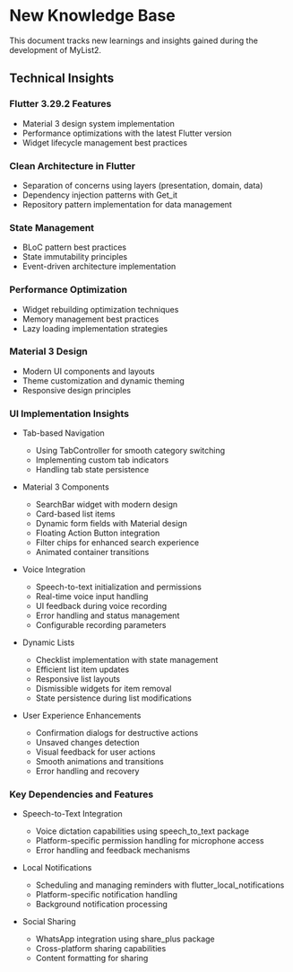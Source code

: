 # New Knowledge Base

This document tracks new learnings and insights gained during the development of MyList2.

## Technical Insights

### Flutter 3.29.2 Features
- Material 3 design system implementation
- Performance optimizations with the latest Flutter version
- Widget lifecycle management best practices

### Clean Architecture in Flutter
- Separation of concerns using layers (presentation, domain, data)
- Dependency injection patterns with Get_it
- Repository pattern implementation for data management

### State Management
- BLoC pattern best practices
- State immutability principles
- Event-driven architecture implementation

### Performance Optimization
- Widget rebuilding optimization techniques
- Memory management best practices
- Lazy loading implementation strategies

### Material 3 Design
- Modern UI components and layouts
- Theme customization and dynamic theming
- Responsive design principles

### UI Implementation Insights
- Tab-based Navigation
  - Using TabController for smooth category switching
  - Implementing custom tab indicators
  - Handling tab state persistence

- Material 3 Components
  - SearchBar widget with modern design
  - Card-based list items
  - Dynamic form fields with Material design
  - Floating Action Button integration
  - Filter chips for enhanced search experience
  - Animated container transitions

- Voice Integration
  - Speech-to-text initialization and permissions
  - Real-time voice input handling
  - UI feedback during voice recording
  - Error handling and status management
  - Configurable recording parameters

- Dynamic Lists
  - Checklist implementation with state management
  - Efficient list item updates
  - Responsive list layouts
  - Dismissible widgets for item removal
  - State persistence during list modifications

- User Experience Enhancements
  - Confirmation dialogs for destructive actions
  - Unsaved changes detection
  - Visual feedback for user actions
  - Smooth animations and transitions
  - Error handling and recovery

### Key Dependencies and Features
- Speech-to-Text Integration
  - Voice dictation capabilities using speech_to_text package
  - Platform-specific permission handling for microphone access
  - Error handling and feedback mechanisms

- Local Notifications
  - Scheduling and managing reminders with flutter_local_notifications
  - Platform-specific notification handling
  - Background notification processing

- Social Sharing
  - WhatsApp integration using share_plus package
  - Cross-platform sharing capabilities
  - Content formatting for sharing 